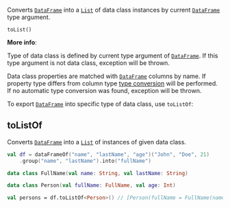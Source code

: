 [//]: # (title: toList)

<!---IMPORT org.jetbrains.kotlinx.dataframe.samples.api.Collections-->

Converts [`DataFrame`](DataFrame.md) into a [`List`](https://kotlinlang.org/api/latest/jvm/stdlib/kotlin.collections/-list/) 
of data class instances by current [`DataFrame`](DataFrame.md) type argument.

```
toList()
```

**More info**: [](collectionsInterop.md)

Type of data class is defined by current type argument of [`DataFrame`](DataFrame.md). If this type argument is not data class, exception will be thrown.

Data class properties are matched with [`DataFrame`](DataFrame.md) columns by name. If property type differs from column type [type conversion](convert.md) will be performed. If no automatic type conversion was found, exception will be thrown. 

To export [`DataFrame`](DataFrame.md) into specific type of data class, use `toListOf`:

## toListOf

Converts [`DataFrame`](DataFrame.md) into a [`List`](https://kotlinlang.org/api/latest/jvm/stdlib/kotlin.collections/-list/) of instances of given data class.

<!---FUN listInterop5-->

```kotlin
val df = dataFrameOf("name", "lastName", "age")("John", "Doe", 21)
    .group("name", "lastName").into("fullName")

data class FullName(val name: String, val lastName: String)

data class Person(val fullName: FullName, val age: Int)

val persons = df.toListOf<Person>() // [Person(fullName = FullName(name = "John", lastName = "Doe"), age = 21)]
```

<!---END-->
